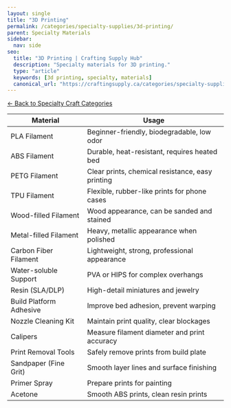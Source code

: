 ```yaml
---
layout: single
title: "3D Printing"
permalink: /categories/specialty-supplies/3d-printing/
parent: Specialty Materials
sidebar:
  nav: side
seo:
  title: "3D Printing | Crafting Supply Hub"
  description: "Specialty materials for 3D printing."
  type: "article"
  keywords: [3d printing, specialty, materials]
  canonical_url: "https://craftingsupply.ca/categories/specialty-supplies/3d-printing/"
---
```


[← Back to Specialty Craft Categories](/categories/specialty-supplies/)

| Material | Usage |
|----------|-------|
| PLA Filament | Beginner-friendly, biodegradable, low odor |
| ABS Filament | Durable, heat-resistant, requires heated bed |
| PETG Filament | Clear prints, chemical resistance, easy printing |
| TPU Filament | Flexible, rubber-like prints for phone cases |
| Wood-filled Filament | Wood appearance, can be sanded and stained |
| Metal-filled Filament | Heavy, metallic appearance when polished |
| Carbon Fiber Filament | Lightweight, strong, professional appearance |
| Water-soluble Support | PVA or HIPS for complex overhangs |
| Resin (SLA/DLP) | High-detail miniatures and jewelry |
| Build Platform Adhesive | Improve bed adhesion, prevent warping |
| Nozzle Cleaning Kit | Maintain print quality, clear blockages |
| Calipers | Measure filament diameter and print accuracy |
| Print Removal Tools | Safely remove prints from build plate |
| Sandpaper (Fine Grit) | Smooth layer lines and surface finishing |
| Primer Spray | Prepare prints for painting |
| Acetone | Smooth ABS prints, clean resin prints |
